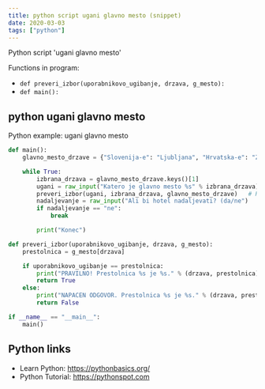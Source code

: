 ```yaml
---
title: python script ugani glavno mesto (snippet)
date: 2020-03-03
tags: ["python"]
---
```

Python script 'ugani glavno mesto'

Functions in program: 
* `def preveri_izbor(uporabnikovo_ugibanje, drzava, g_mesto):`
* `def main():`

## python ugani glavno mesto

Python example: ugani glavno mesto

```python
def main():
    glavno_mesto_drzave = {"Slovenija-e": "Ljubljana", "Hrvatska-e": "Zagreb", "Srbija-a": "Beograd"}

    while True:
        izbrana_drzava = glavno_mesto_drzave.keys()[1]
        ugani = raw_input("Katero je glavno mesto %s" % izbrana_drzava)
        preveri_izbor(ugani, izbrana_drzava, glavno_mesto_drzave)   # POGLEJ VRSTNI RED FUNKCIJE SPODAJ:  def preveri_izbor
        nadaljevanje = raw_input("Ali bi hotel nadaljevati? (da/ne")
        if nadaljevanje == "ne":
            break

        print("Konec")

def preveri_izbor(uporabnikovo_ugibanje, drzava, g_mesto):
    prestolnica = g_mesto[drzava]

    if uporabnikovo_ugibanje == prestolnica:
        print("PRAVILNO! Prestolnica %s je %s." % (drzava, prestolnica))
        return True
    else:
        print("NAPACEN ODGOVOR. Prestolnica %s je %s." % (drzava, prestolnica))
        return False

if __name__ == "__main__":
    main()


```

## Python links

- Learn Python: https://pythonbasics.org/
- Python Tutorial: https://pythonspot.com
